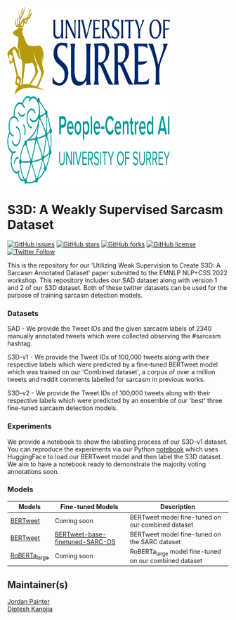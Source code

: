 <p align="left"><img src="./imgs/icon.svg" alt="logo" width="370" height="200">&nbsp;&nbsp;&nbsp;&nbsp;&nbsp;&nbsp;&nbsp;&nbsp;<img src="imgs/aisurrey.svg" alt="logo" width="370" height="200"/></p>


# S3D: A Weakly Supervised Sarcasm Dataset

[![GitHub issues](https://img.shields.io/github/issues/surrey-nlp/S3D?style=flat-square)](https://github.com/surrey-nlp/S3D/issues)
[![GitHub stars](https://img.shields.io/github/stars/surrey-nlp/S3D?style=flat-square)](https://github.com/surrey-nlp/S3D/stargazers)
[![GitHub forks](https://img.shields.io/github/forks/surrey-nlp/S3D?style=flat-square)](https://github.com/surrey-nlp/S3D/network)
[![GitHub license](https://img.shields.io/github/license/surrey-nlp/S3D?style=flat-square)](https://github.com/surrey-nlp/S3D/license)
[![Twitter Follow](https://img.shields.io/twitter/follow/PeopleCentredAI?color=1DA1F2&logo=twitter&style=flat-square)](https://twitter.com/PeopleCentredAI)

This is the repository for our 'Utilizing Weak Supervision to Create S3D: A Sarcasm Annotated Dataset' paper submitted to the EMNLP NLP+CSS 2022 workshop. This repository includes our SAD dataset along with version 1 and 2 of our S3D dataset. Both of these twitter datasets can be used for the purpose of training sarcasm detection models.

### Datasets

SAD - We provide the Tweet IDs and the given sarcasm labels of 2340 manually annotated tweets which were collected observing the #sarcasm hashtag.

S3D-v1 - We provide the Tweet IDs of 100,000 tweets along with their respective labels which were predicted by a fine-tuned BERTweet model which was trained on our 'Combined dataset', a corpus of over a million tweets and reddit comments labelled for sarcasm in previous works.

S3D-v2 - We provide the Tweet IDs of 100,000 tweets along with their respective labels which were predicted by an ensemble of our 'best' three fine-tuned sarcasm detection models.

### Experiments

We provide a notebook to show the labelling process of our S3D-v1 dataset. You can reproduce the experiments via our Python [notebook](https://github.com/surrey-nlp/S3D/blob/main/nbs/create-s3d-v1.ipynb) which uses HuggingFace to load our BERTweet model and then label the S3D dataset. We aim to have a notebook ready to demonstrate the majority voting annotations soon.

### Models

| **Models** | **Fine-tuned Models** | **Description**                                   |
|------------|-----------------------|---------------------------------------------------|
| [BERTweet](https://huggingface.co/docs/transformers/model_doc/bertweet)   | Coming soon                   | BERTweet model fine-tuned on our combined dataset |
| [BERTweet](https://huggingface.co/docs/transformers/model_doc/bertweet)  |  [BERTweet-base-finetuned-SARC-DS](https://huggingface.co/surrey-nlp/bertweet-base-finetuned-SARC-DS)                    | BERTweet model fine-tuned on the SARC dataset                   |
| [RoBERTa<sub>large</sub>](https://huggingface.co/roberta-large)  | Coming soon                     | RoBERTa<sub>large</sub> model fine-tuned on our combined dataset                   |
## Maintainer(s)
[Jordan Painter](https://github.com/jordanpainter) <br/>
[Diptesh Kanojia](https://dipteshkanojia.github.io)
